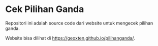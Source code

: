 # Cek Pilihan Ganda

Repositori ini adalah source code dari website untuk mengecek pilihan ganda.

Website bisa dilihat di https://geoxten.github.io/pilihanganda/.
